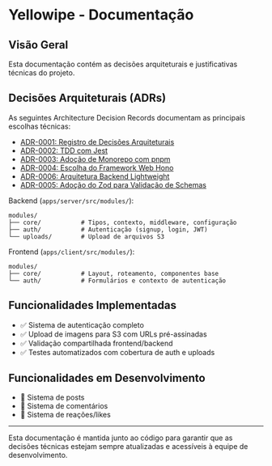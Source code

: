 # Yellowipe - Documentação

## Visão Geral

Esta documentação contém as decisões arquiteturais e justificativas técnicas do projeto.

## Decisões Arquiteturais (ADRs)

As seguintes Architecture Decision Records documentam as principais escolhas técnicas:

- [ADR-0001: Registro de Decisões Arquiteturais](architecture/decisions/0001-record-architecture-decisions.md)
- [ADR-0002: TDD com Jest](architecture/decisions/0002-tdd-with-jest.md)
- [ADR-0003: Adoção de Monorepo com pnpm](architecture/decisions/0003-monorepo-with-pnpm.md)
- [ADR-0004: Escolha do Framework Web Hono](architecture/decisions/0004-hono-web-framework.md)
- [ADR-0006: Arquitetura Backend Lightweight](architecture/decisions/0006-lightweight-backend-architecture.md)
- [ADR-0005: Adoção do Zod para Validação de Schemas](architecture/decisions/0005-zod-validation-schema.md)

Backend (`apps/server/src/modules/`):

```
modules/
├── core/           # Tipos, contexto, middleware, configuração
├── auth/           # Autenticação (signup, login, JWT)
└── uploads/        # Upload de arquivos S3
```

Frontend (`apps/client/src/modules/`):

```
modules/
├── core/           # Layout, roteamento, componentes base
└── auth/           # Formulários e contexto de autenticação
```

## Funcionalidades Implementadas

- ✅ Sistema de autenticação completo
- ✅ Upload de imagens para S3 com URLs pré-assinadas
- ✅ Validação compartilhada frontend/backend
- ✅ Testes automatizados com cobertura de auth e uploads

## Funcionalidades em Desenvolvimento

- 🚧 Sistema de posts
- 🚧 Sistema de comentários
- 🚧 Sistema de reações/likes

---

Esta documentação é mantida junto ao código para garantir que as decisões técnicas estejam sempre atualizadas e acessíveis à equipe de desenvolvimento.